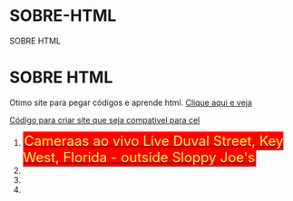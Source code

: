 # SOBRE-HTML
SOBRE HTML


<h1> SOBRE HTML</h1>

Otimo site para pegar códigos e aprende html. [Clique aqui e veja](https://www.w3schools.com/html/default.asp)

[Código para criar site que seja compativel para cel](https://www.w3schools.com/w3css/tryit.asp?filename=tryw3css_mobile_basic)

<ol>
  <li>
<a href="
https://www.youtube-nocookie.com/embed/S03ZhLsXmrU
" target="_blank"><span style="color: #F4FA58; font-size: 18pt; background: red; border-radius:0px; padding:2px">
Cameraas ao vivo Live Duval Street, Key West, Florida - outside Sloppy Joe's
</span></a>
  
  <li>
    
  </li>
  
  <li>
    
  </li>
  
  <li>
    
  </li>
  
  
  
  
  
</ol>  
